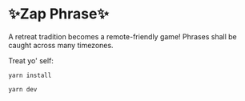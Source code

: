 # :sparkles:Zap Phrase:sparkles:

A retreat tradition becomes a remote-friendly game! Phrases shall be caught across many timezones.

Treat yo' self:

`yarn install`

`yarn dev`
